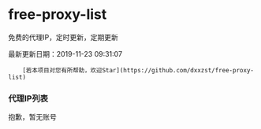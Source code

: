 # free-proxy-list

免费的代理IP，定时更新，定期更新

最新更新日期：2019-11-23 09:31:07 

 
        [若本项目对您有所帮助，欢迎Star](https://github.com/dxxzst/free-proxy-list) 

 ### 代理IP列表

抱歉，暂无账号

>